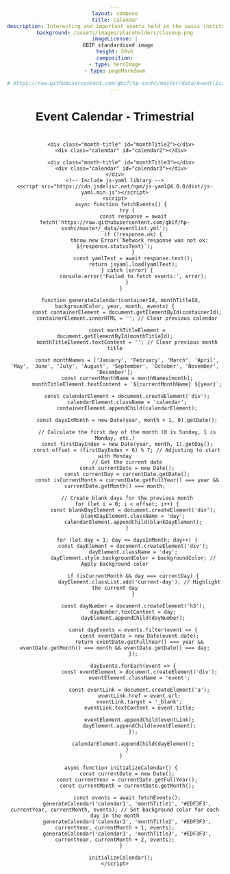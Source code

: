 ```yaml
---
layout: compose
title: Calendar
description: Interesting and important events held in the swiss institutions
background: /assets/images/placeholders/closeup.png
imageLicense: |
  GBIF standardised image
height: 50vh
composition:
- type: heroImage
- type: pageMarkdown

# https://raw.githubusercontent.com/gbif/hp-svnhc/master/data/eventlist.yml
---
```


<html lang="en">
<head>
    <meta charset="UTF-8">
    <meta name="viewport" content="width=device-width, initial-scale=1.0">
    <title>Event Calendar</title>
    <style>
        body {
            font-family: Arial, sans-serif;
            margin: 0px;
            text-align: center;
        }
        .calendar-container {
            display: flex;
            flex-direction: column;
            align-items: center;
        }
        .calendar {
            display: grid;
            grid-template-columns: repeat(7, 1fr);
            gap: 10px;
            margin-top: 0px;
            padding: 5px;
            border-radius: 5px;
        }
        .day-header {
            text-align: center;
            font-weight: bold;
            padding: 7px 0;
        }
        .day {
            border: 1px solid #ccc;
            padding: 10px;
            min-height: 100px;
            min-width: 100px;
        }
        .day h3 {
            margin: 0 0 10px;
        }
        .event {
            background-color: #fa5e97;
            margin: 5px 0;
            padding: 5px;
            cursor: pointer;
        }
        .event a {
            text-decoration: none;
            color: #000000; /* Set the color of event links */
            align-items: center; /* Vertically center align */
            justify-content: center; /* Horizontally center align */
            text-align: center; /* Ensure the text inside the flex item is centered */
            font-weight: bold;
        }
        .month-title {
            font-size: 30px;
            margin-bottom: 0px;
        }
        .current-day {
          background-color: #fa5e97 !important; /* Color for the current day */
        }
    </style>
</head>
<body>
    <h1>Event Calendar - Trimestrial</h1>
    <div class="calendar-container">
        <div class="month-title" id="monthTitle1"></div>
        <div class="calendar" id="calendar1"></div>
        
        <div class="month-title" id="monthTitle2"></div>
        <div class="calendar" id="calendar2"></div>
        
        <div class="month-title" id="monthTitle3"></div>
        <div class="calendar" id="calendar3"></div>
    </div>
    <!-- Include js-yaml library -->
    <script src="https://cdn.jsdelivr.net/npm/js-yaml@4.0.0/dist/js-yaml.min.js"></script>
    <script>
        async function fetchEvents() {
            try {
                const response = await fetch('https://raw.githubusercontent.com/gbif/hp-svnhc/master/_data/eventlist.yml');
                if (!response.ok) {
                    throw new Error(`Network response was not ok: ${response.statusText}`);
                }
                const yamlText = await response.text();
                return jsyaml.load(yamlText);
            } catch (error) {
                console.error('Failed to fetch events:', error);
            }
        }

        function generateCalendar(containerId, monthTitleId, backgroundColor, year, month, events) {
            const containerElement = document.getElementById(containerId);
            containerElement.innerHTML = ''; // Clear previous calendar

            const monthTitleElement = document.getElementById(monthTitleId);
            monthTitleElement.textContent = ''; // Clear previous month title

            const monthNames = ['January', 'February', 'March', 'April', 'May', 'June', 'July', 'August', 'September', 'October', 'November', 'December'];
            const currentMonthName = monthNames[month];
            monthTitleElement.textContent = `${currentMonthName} ${year}`;

            const calendarElement = document.createElement('div');
            calendarElement.className = 'calendar';
            containerElement.appendChild(calendarElement);

            const daysInMonth = new Date(year, month + 1, 0).getDate();

            // Calculate the first day of the month (0 is Sunday, 1 is Monday, etc.)
            const firstDayIndex = new Date(year, month, 1).getDay();
            const offset = (firstDayIndex + 6) % 7; // Adjusting to start with Monday
            // Get the current date
            const currentDate = new Date();
            const currentDay = currentDate.getDate();
            const isCurrentMonth = currentDate.getFullYear() === year && currentDate.getMonth() === month;

            // Create blank days for the previous month
            for (let i = 0; i < offset; i++) {
                const blankDayElement = document.createElement('div');
                blankDayElement.className = 'day';
                calendarElement.appendChild(blankDayElement);
            }

            for (let day = 1; day <= daysInMonth; day++) {
                const dayElement = document.createElement('div');
                dayElement.className = 'day';
                dayElement.style.backgroundColor = backgroundColor; // Apply background color
                
                if (isCurrentMonth && day === currentDay) {
                    dayElement.classList.add('current-day'); // Highlight the current day
                }

                const dayNumber = document.createElement('h3');
                dayNumber.textContent = day;
                dayElement.appendChild(dayNumber);

                const dayEvents = events.filter(event => {
                    const eventDate = new Date(event.date);
                    return eventDate.getFullYear() === year && eventDate.getMonth() === month && eventDate.getDate() === day;
                });

                dayEvents.forEach(event => {
                    const eventElement = document.createElement('div');
                    eventElement.className = 'event';
                    
                    const eventLink = document.createElement('a');
                    eventLink.href = event.url;
                    eventLink.target = '_blank';
                    eventLink.textContent = event.title;
                    
                    eventElement.appendChild(eventLink);
                    dayElement.appendChild(eventElement);
                });

                calendarElement.appendChild(dayElement);
            }
        }
        
        async function initializeCalendar() {
            const currentDate = new Date();
            const currentYear = currentDate.getFullYear();
            const currentMonth = currentDate.getMonth();

            const events = await fetchEvents();
            generateCalendar('calendar1', 'monthTitle1', '#EDF3F3', currentYear, currentMonth, events); // Set background color for each day in the month
            generateCalendar('calendar2', 'monthTitle2', '#EDF3F3', currentYear, currentMonth + 1, events);
            generateCalendar('calendar3', 'monthTitle3', '#EDF3F3', currentYear, currentMonth + 2, events);
        }

        initializeCalendar();
    </script>
</body>
</html>
